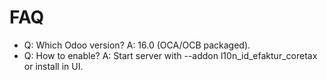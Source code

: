 # FAQ

- Q: Which Odoo version? A: 16.0 (OCA/OCB packaged).
- Q: How to enable? A: Start server with --addon l10n_id_efaktur_coretax or install in UI.
